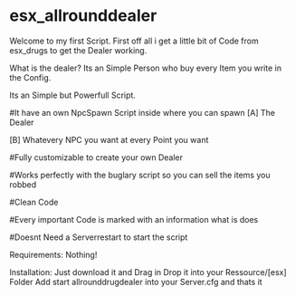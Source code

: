 # esx_allrounddealer

Welcome to my first Script.
First off all i get a little bit of Code from esx_drugs to get the Dealer working.

What is the dealer?
Its an Simple Person who buy every Item you write in the Config.

Its an Simple but Powerfull Script.

#It have an own NpcSpawn Script inside where you can spawn 
[A] The Dealer

[B] Whatevery NPC you want at every Point you want


#Fully customizable to create your own Dealer

#Works perfectly with the buglary script so you can sell the items you robbed

#Clean Code

#Every important Code is marked with an information what is does

#Doesnt Need a Serverrestart to start the script

Requirements:
Nothing!

Installation:
Just download it and Drag in Drop it into your Ressource/[esx] Folder
Add start allrounddrugdealer into your Server.cfg and thats it

